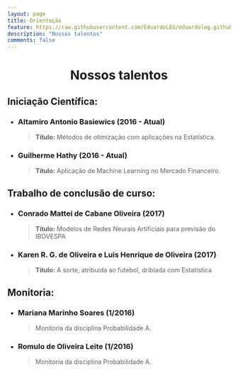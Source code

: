 ```yaml
---
layout: page
title: Orientação
feature: https://raw.githubusercontent.com/EduardoLEG/eduardoleg.github.io/master/assets/img/livro2.png
description: "Nossos talentos"
comments: false
---
```

<center> <h1>Nossos talentos</h1> </center>

## Iniciação Científica:

* ### Altamiro Antonio Basiewics (2016 - Atual)

    > **Título:** Métodos de otimização com aplicações na Estatística.

* ### Guilherme Hathy (2016 - Atual)

    > **Título:** Aplicação de Machine Learning no Mercado Financeiro.
    
## Trabalho de conclusão de curso:

* ### Conrado Mattei de Cabane Oliveira (2017)

    > **Título:** Modelos de Redes Neurais Artificiais para previsão do IBOVESPA

* ### Karen R. G. de Oliveira e Luis Henrique de Oliveira (2017)

    > **Título:** A sorte, atribuída ao futebol, driblada com Estatística
    
## Monitoria:

* ### Mariana Marinho Soares (1/2016)

    > Monitoria da disciplina Probabilidade A.
    
* ### Romulo de Oliveira Leite (1/2016)

    > Monitoria da disciplina Probabilidade A.

